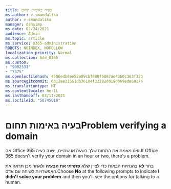 ```yaml
---
title: בעיה באימות תחום
ms.author: v-smandalika
author: v-smandalika
manager: dansimp
ms.date: 02/24/2021
audience: Admin
ms.topic: article
ms.service: o365-administration
ROBOTS: NOINDEX, NOFOLLOW
localization_priority: Normal
ms.collection: Adm_O365
ms.custom:
- "9002531"
- "7375"
ms.openlocfilehash: 4506edb8ee52a89cbf690f6087ae43b0c363f323
ms.sourcegitcommit: 6312ee31561db36104f32282d019d069ede69174
ms.translationtype: MT
ms.contentlocale: he-IL
ms.lasthandoff: 03/11/2021
ms.locfileid: "50745610"
---
```

# <a name="problem-verifying-a-domain"></a><span data-ttu-id="53128-102">בעיה באימות תחום</span><span class="sxs-lookup"><span data-stu-id="53128-102">Problem verifying a domain</span></span>

<span data-ttu-id="53128-103">אם Office 365 אינו מאמת את התחום שלך בשעה או שתיים, ישנה בעיה.</span><span class="sxs-lookup"><span data-stu-id="53128-103">If Office 365 doesn't verify your domain in an hour or two, there's a problem.</span></span>

<span data-ttu-id="53128-104">בחר **לא** בהנחיות הבאות כדי לציין שלא **פתרתי את הבעיה** ולאחר מכן תראה את האפשרויות לשיחה עם אדם.</span><span class="sxs-lookup"><span data-stu-id="53128-104">Choose **No** at the following prompts to indicate **I didn't solve your problem** and then you'll see the options for talking to a human.</span></span>
